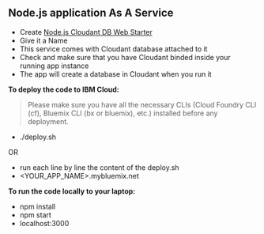 ## Node.js application As A Service

- Create [Node.js Cloudant DB Web Starter](https://console.bluemix.net/catalog/starters/nodejs-cloudant-db-web-starter)
- Give it a Name
- This service comes with Cloudant database attached to it
- Check and make sure that you have Cloudant binded inside your running app instance
- The app will create a database in Cloudant when you run it



**To deploy the code to IBM Cloud:**

> Please make sure you have all the necessary CLIs (Cloud Foundry CLI (cf), Bluemix CLI (bx or bluemix), etc.) installed before any deployment.

- ./deploy.sh

OR

- run each line by line the content of the deploy.sh
- <YOUR_APP_NAME>.mybluemix.net

**To run the code locally to your laptop:**
- npm install
- npm start
- localhost:3000
